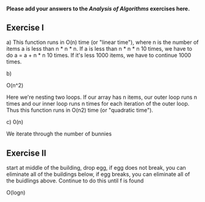 #### Please add your answers to the ***Analysis of  Algorithms*** exercises here.

## Exercise I

a)
This function runs in O(n) time (or "linear time"), 
where n is the number of items a is less than n * n * n. If a is less than n * n * n 10 times, 
we have to do a = a + n * n 10 times. If it's less 1000 items, we have to continue 1000 times.

b)

O(n^2)

Here we're nesting two loops. 
If our array has n items, our outer loop runs n times and our inner loop runs n times 
for each iteration of the outer loop. Thus this function runs in O(n2) time (or "quadratic time"). 

c)
0(n)

We iterate through the number of bunnies


## Exercise II

start at middle of the building, drop egg, if egg does not break, you can eliminate all of the buildings below,
if egg breaks, you can eliminate all of the buidlings above. Continue to do this until f is found

O(logn)


